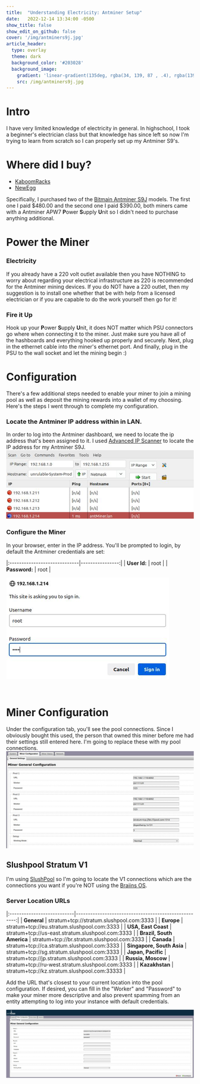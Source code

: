 ```yaml
---
title:  "Understanding Electricity: Antminer Setup"
date:   2022-12-14 13:34:00 -0500
show_title: false
show_edit_on_github: false
cover: '/img/antminers9j.jpg'
article_header:
  type: overlay
  theme: dark
  background_color: '#203028'
  background_image:
    gradient: 'linear-gradient(135deg, rgba(34, 139, 87 , .4), rgba(139, 34, 139, .4))'
    src: /img/antminers9j.jpg
---
```


# Intro
I have very limited knowledge of electricity in general. In highschool, I took a beginner's electrician class but that knowledge has since left so now I'm trying to learn from scratch so I can properly set up my Antminer S9's.

# Where did I buy?
 
- [KaboomRacks](https://t.me/s/kaboomracks)
- [NewEgg](https://www.newegg.com/)

Specifically, I purchased two of the [Bitmain Antminer S9J](https://www.asicminervalue.com/miners/bitmain/antminer-s9j-14-5th) models. The first one I paid $480.00 and the second one I paid $390.00, both miners came with a Antminer APW7 **P**ower **S**upply **U**nit so I didn't need to purchase anything additional.

# Power the Miner
### Electricity
If you already have a 220 volt outlet available then you have NOTHING to worry about regarding your electrical infrastructure as 220 is recommended for the Antminer mining devices. If you do NOT have a 220 outlet, then my suggestion is to install one whether that be with help from a licensed electrician or if you are capable to do the work yourself then go for it! 

### Fire it Up
Hook up your **P**ower **S**upply **U**nit, it does NOT matter which PSU connectors go where when connecting it to the miner. Just make sure you have all of the hashboards and everything hooked up properly and securely. Next, plug in the ethernet cable into the miner's ethernet port. And finally, plug in the PSU to the wall socket and let the mining begin :)

# Configuration
There's a few additional steps needed to enable your miner to join a mining pool as well as deposit the mining rewards into a wallet of my choosing. Here's the steps I went through to complete my configuration.

### Locate the Antminer IP address within in LAN.
In order to log into the Antminer dashboard, we need to locate the ip address that's been assigned to it. I used [Advanced IP Scanner](https://www.advanced-ip-scanner.com/) to locate the IP address for my Antminer S9J.
![Advanced IP Scanner Results](/img/AntminerIpAddress.jpg)

### Configure the Miner
In your browser, enter in the IP address. You'll be prompted to login, by default the Antminer credentials are set:

|:-----------------------------|----------------:|
| **User Id:**                 | root            |
| **Password:**                | root            |
   
![Antminer Dashboard Login Prompt](/img/AntminerDashboardLogin.jpg)

<br/>

# Miner Configuration
 Under the configuration tab, you'll see the pool connections. Since I obviously bought this used, the person that owned this miner before me had their settings still entered here. I'm going to replace these with my pool connections.
 ![Old Antminer Connections](/img/AntminerConfigInitialOpen.jpg)

## Slushpool Stratum V1
I'm using [SlushPool](https://slushpool.com) so I'm going to locate the V1 connections which are the connections you want if you're NOT using the [Braiins OS](https://braiins.com/os/plus). 

### Server Location URLs

|:---------------------------|-----------------------------------------------------:|
| **General**                | stratum+tcp://stratum.slushpool.com:3333             |
| **Europe**                 | stratum+tcp://eu.stratum.slushpool.com:3333          |
| **USA, East Coast**        | stratum+tcp://us-east.stratum.slushpool.com:3333     |
| **Brazil, South America**  | stratum+tcp://br.stratum.slushpool.com:3333          |
| **Canada**                 | stratum+tcp://ca.stratum.slushpool.com:3333          |
| **Singapore, South Asia**  | stratum+tcp://sg.stratum.slushpool.com:3333          |
| **Japan, Pacific**         | stratum+tcp://jp.stratum.slushpool.com:3333          |
| **Russia, Moscow**         | stratum+tcp://ru-west.stratum.slushpool.com:3333     |
| **Kazakhstan**             | stratum+tcp://kz.stratum.slushpool.com:33333         |

Add the URL that's closest to your current location into the pool configuration. If desired, you can fill in the "Worker" and "Password" to make your miner more descriptive and also prevent spamming from an entity attempting to log into your instance with default credentials.

![My Pool Configuration](/img/AntminerGeneralConfigMyPoolConnection.jpg)